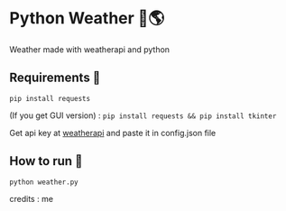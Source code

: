 # Python Weather 🐍🌎

Weather made with weatherapi and python

## Requirements 🔌

```pip install requests```

(If you get GUI version) : ```pip install requests && pip install tkinter```

Get api key at [weatherapi](https://weatherapi.com/) and paste it in config.json file

## How to run 🐧

```python weather.py```

credits : me
